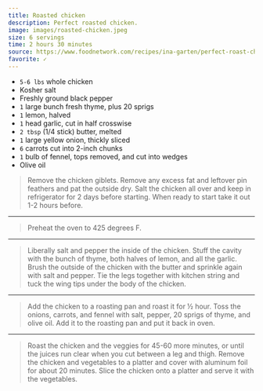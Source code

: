 ```yaml
---
title: Roasted chicken
description: Perfect roasted chicken.
image: images/roasted-chicken.jpeg
size: 6 servings
time: 2 hours 30 minutes
source: https://www.foodnetwork.com/recipes/ina-garten/perfect-roast-chicken-recipe-1940592
favorite: ✓
---
```


* `5-6 lbs` whole chicken
* Kosher salt
* Freshly ground black pepper
* `1` large bunch fresh thyme, plus 20 sprigs
* `1` lemon, halved
* `1` head garlic, cut in half crosswise
* `2 tbsp` (1/4 stick) butter, melted
* `1` large yellow onion, thickly sliced
* `6` carrots cut into 2-inch chunks
* `1` bulb of fennel, tops removed, and cut into wedges
*  Olive oil

> Remove the chicken giblets. Remove any excess fat and leftover pin feathers and pat the outside dry. Salt the chicken all over and keep in refrigerator for 2 days before starting. When ready to start take it out 1-2 hours before.

---

> Preheat the oven to 425 degrees F.

---

> Liberally salt and pepper the inside of the chicken. Stuff the cavity with the bunch of thyme, both halves of lemon, and all the garlic. Brush the outside of the chicken with the butter and sprinkle again with salt and pepper. Tie the legs together with kitchen string and tuck the wing tips under the body of the chicken. 

---

> Add the chicken to a roasting pan and roast it for ½ hour. Toss the onions, carrots, and fennel with salt, pepper, 20 sprigs of thyme, and olive oil. Add it to the roasting pan and put it back in oven.

---

> Roast the chicken and the veggies for 45-60 more minutes, or until the juices run clear when you cut between a leg and thigh. Remove the chicken and vegetables to a platter and cover with aluminum foil for about 20 minutes. Slice the chicken onto a platter and serve it with the vegetables.